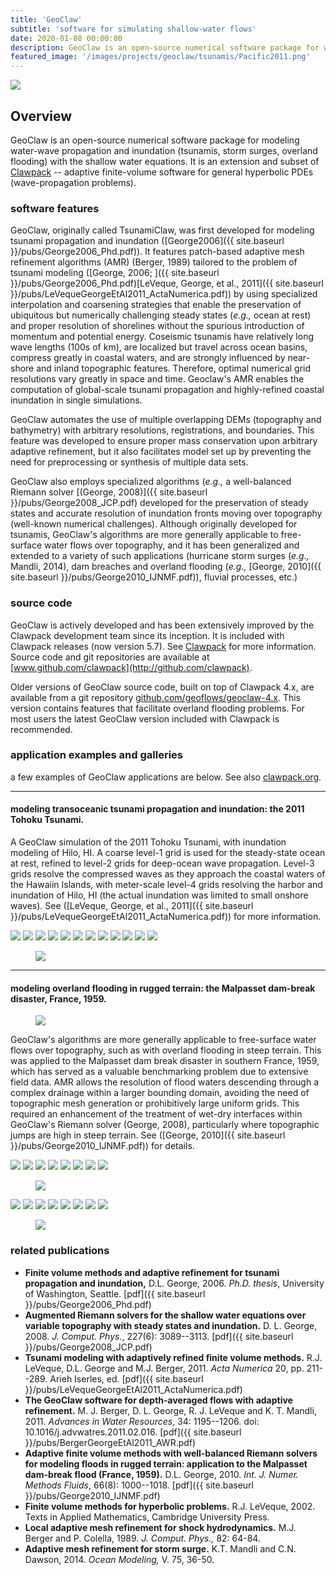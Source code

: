 ```yaml
---
title: 'GeoClaw'
subtitle: 'software for simulating shallow-water flows'
date: 2020-01-08 00:00:00
description: GeoClaw is an open-source numerical software package for water-wave propagation and inundation (tsunamis, storm surges, overland flooding).
featured_image: '/images/projects/geoclaw/tsunamis/Pacific2011.png'
---
```


![](/images/projects/geoclaw/tsunamis/Pacific2011_HI.png)

## Overview

GeoClaw is an open-source numerical software package for modeling water-wave propagation and inundation (tsunamis, storm surges, overland flooding) with the shallow water equations. It is an extension and subset of [Clawpack](http://www.clawpack.org) -- adaptive finite-volume software for general hyperbolic PDEs (wave-propagation problems). 

### software features

GeoClaw, originally called TsunamiClaw, was first developed for modeling tsunami propagation and inundation ([George2006]({{ site.baseurl }}/pubs/George2006_Phd.pdf)). It features patch-based adaptive mesh refinement algorithms (AMR) (Berger, 1989) tailored to the problem of tsunami modeling ([George, 2006; ]({{ site.baseurl }}/pubs/George2006_Phd.pdf)[LeVeque, George, et al., 2011]({{ site.baseurl }}/pubs/LeVequeGeorgeEtAl2011_ActaNumerica.pdf)) by using specialized interpolation and coarsening strategies that enable the preservation of ubiquitous but numerically challenging steady states (*e.g.,* ocean at rest) and proper resolution of shorelines without the spurious introduction of momentum and potential energy. Coseismic tsunamis have relatively long wave lengths (100s of km), are localized but travel across ocean basins, compress greatly in coastal waters, and are strongly influenced by near-shore and inland topographic features. Therefore, optimal numerical grid resolutions vary greatly in space and time. Geoclaw's AMR enables the computation of global-scale tsunami propagation and highly-refined coastal inundation in single simulations.

GeoClaw automates the use of multiple overlapping DEMs (topography and bathymetry) with arbitrary resolutions, registrations, and boundaries. This feature was developed to ensure proper mass conservation upon arbitrary adaptive refinement, but it also facilitates model set up by preventing the need for preprocessing or synthesis of multiple data sets. 

GeoClaw also employs specialized algorithms (*e.g.,* a well-balanced Riemann solver [(George, 2008)]({{ site.baseurl }}/pubs/George2008_JCP.pdf) developed for the preservation of steady states and accurate resolution of inundation fronts moving over topography (well-known numerical challenges). Although originally developed for tsunamis, GeoClaw's algorithms are more generally applicable to free-surface water flows over topography, and it has been generalized and extended to a variety of such applications (hurricane storm surges (*e.g.,* Mandli, 2014), dam breaches and overland flooding (*e.g.,* [George, 2010]({{ site.baseurl }}/pubs/George2010_IJNMF.pdf)), fluvial processes, etc.) 


### source code

GeoClaw is actively developed and has been extensively improved by the Clawpack development team since its inception. It is included with Clawpack releases (now version 5.7). See [Clawpack](http://www.clawpack.org) for more information. Source code and git repositories are available at [www.github.com/clawpack](http://github.com/clawpack). 

Older versions of GeoClaw source code, built on top of Clawpack 4.x, are available from a git repository [github.com/geoflows/geoclaw-4.x](github.com/geoflows/geoclaw-4.). This version contains features that facilitate overland flooding problems. For most users the latest GeoClaw version included with Clawpack is recommended. 

### application examples and galleries

a few examples of GeoClaw applications are below. See also [clawpack.org](http://www.clawpack.org).

---
#### modeling transoceanic tsunami propagation and inundation: the 2011 Tohoku Tsunami.

A GeoClaw simulation of the 2011 Tohoku Tsunami, with inundation modeling of Hilo, HI. A coarse level-1 grid is used for the steady-state ocean at rest, refined to level-2 grids for deep-ocean wave propagation. Level-3 grids resolve the compressed waves as they approach the coastal waters of the Hawaiin Islands, with meter-scale level-4 grids resolving the harbor and inundation of Hilo, HI (the actual inundation was limited to small onshore waves). See ([LeVeque, George, et al., 2011]({{ site.baseurl }}/pubs/LeVequeGeorgeEtAl2011_ActaNumerica.pdf)) for more information.

<div class="gallery" data-columns="3">
	<img src="/images/projects/geoclaw/tsunamis/frame00000.png">
	<img src="/images/projects/geoclaw/tsunamis/frame00001.png">
	<img src="/images/projects/geoclaw/tsunamis/frame00010.png">
	<img src="/images/projects/geoclaw/tsunamis/frame00030.png">
	<img src="/images/projects/geoclaw/tsunamis/frame00040.png">
	<img src="/images/projects/geoclaw/tsunamis/frame00045.png">
	<img src="/images/projects/geoclaw/tsunamis/frame00050.png">
	<img src="/images/projects/geoclaw/tsunamis/frame00058.png">
	<img src="/images/projects/geoclaw/tsunamis/frame00062.png">
	<img src="/images/projects/geoclaw/tsunamis/frame00064.png">
	<img src="/images/projects/geoclaw/tsunamis/frame00066.png">
	<img src="/images/projects/geoclaw/tsunamis/frame00075.png">
</div>

<figure>
<img src="{{ site.baseurl }}/images/projects/geoclaw/tsunamis/honshu2hilo.gif">
</figure>

---
#### modeling overland flooding in rugged terrain: the Malpasset dam-break disaster, France, 1959.

<figure>
<img src="{{ site.baseurl }}/images/projects/geoclaw/malpasset/malpasset_dam_beforeafter.jpg">
</figure>

GeoClaw's algorithms are more generally applicable to free-surface water flows over topography, such as with overland flooding in steep terrain. This was applied to the Malpasset dam break disaster in southern France, 1959, which has served as a valuable benchmarking problem due to extensive field data. AMR allows the resolution of flood waters descending through a complex drainage within a larger bounding domain, avoiding the need of topographic mesh generation or prohibitively large uniform grids. This required an enhancement of the treatment of wet-dry interfaces within GeoClaw's Riemann solver (George, 2008), particularly where topographic jumps are high in steep terrain. See ([George, 2010]({{ site.baseurl }}/pubs/George2010_IJNMF.pdf)) for details.

<div class="gallery" data-columns="4">
	<img src="/images/projects/geoclaw/malpasset/oblique/frame00000.png">
	<img src="/images/projects/geoclaw/malpasset/oblique/frame00001.png">
	<img src="/images/projects/geoclaw/malpasset/oblique/frame00005.png">
	<img src="/images/projects/geoclaw/malpasset/oblique/frame00010.png">
	<img src="/images/projects/geoclaw/malpasset/oblique/frame00030.png">
	<img src="/images/projects/geoclaw/malpasset/oblique/frame00040.png">
	<img src="/images/projects/geoclaw/malpasset/oblique/frame00050.png">
	<img src="/images/projects/geoclaw/malpasset/oblique/frame00070.png">
</div>

<figure>
<img src="{{ site.baseurl }}/images/projects/geoclaw/malpasset/malpasset_oblique.gif">
</figure>

<div class="gallery" data-columns="4">
	<img src="/images/projects/geoclaw/malpasset/overhead/frame00000.png">
	<img src="/images/projects/geoclaw/malpasset/overhead/frame00005.png">
	<img src="/images/projects/geoclaw/malpasset/overhead/frame00010.png">
	<img src="/images/projects/geoclaw/malpasset/overhead/frame00020.png">
	<img src="/images/projects/geoclaw/malpasset/overhead/frame00030.png">
	<img src="/images/projects/geoclaw/malpasset/overhead/frame00050.png">
	<img src="/images/projects/geoclaw/malpasset/overhead/frame00060.png">
	<img src="/images/projects/geoclaw/malpasset/overhead/frame00120.png">
</div>

<figure>
<img src="{{ site.baseurl }}/images/projects/geoclaw/malpasset/malpasset_overhead.gif">
</figure>

### related publications

* **Finite volume methods and adaptive refinement for tsunami propagation and inundation,** D.L. George, 2006. *Ph.D. thesis*, University of Washington, Seattle. [pdf]({{ site.baseurl }}/pubs/George2006_Phd.pdf)
* **Augmented Riemann solvers for the shallow water equations over variable topography with steady states and inundation.** D. L. George, 2008. *J. Comput. Phys.*, 227(6): 3089--3113. [pdf]({{ site.baseurl }}/pubs/George2008_JCP.pdf)
* **Tsunami modeling with adaptively refined finite volume methods.** R.J. LeVeque, D.L. George and M.J. Berger, 2011. *Acta Numerica* 20, pp. 211--289. Arieh Iserles, ed. [pdf]({{ site.baseurl }}/pubs/LeVequeGeorgeEtAl2011_ActaNumerica.pdf)
* **The GeoClaw software for depth-averaged flows with adaptive refinement.**  M. J. Berger, D. L. George, R. J. LeVeque and K. T. Mandli, 2011. *Advances in Water Resources*, 34: 1195--1206. doi: 10.1016/j.advwatres.2011.02.016. [pdf]({{ site.baseurl }}/pubs/BergerGeorgeEtAl2011_AWR.pdf)
* **Adaptive finite volume methods with well-balanced Riemann solvers for modeling floods in rugged terrain: application to the Malpasset dam-break flood (France, 1959).** D.L. George, 2010. *Int. J. Numer. Methods Fluids*, 66(8): 1000--1018. [pdf]({{ site.baseurl }}/pubs/George2010_IJNMF.pdf)
* **Finite volume methods for hyperbolic problems.** R.J. LeVeque, 2002. Texts in Applied Mathematics, Cambridge University Press.
* **Local adaptive mesh refinement for shock hydrodynamics.** M.J. Berger and P. Colella, 1989. *J. Comput. Phys.,* 82: 64-84.
* **Adaptive mesh refinement for storm surge.** K.T. Mandli and C.N. Dawson, 2014. *Ocean Modeling,* V. 75, 36-50.

